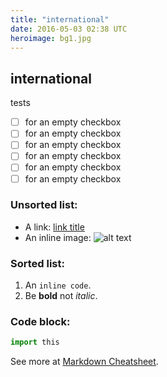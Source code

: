 ```yaml
---
title: "international"
date: 2016-05-03 02:38 UTC
heroimage: bg1.jpg
---
```

international
----

<i class="icon-file"></i> tests
- [ ] for an empty checkbox
- [ ] for an empty checkbox
- [ ] for an empty checkbox
- [ ] for an empty checkbox
- [ ] for an empty checkbox
- [ ] for an empty checkbox

### Unsorted list:

* A link: [link title](http://example.com/url)
* An inline image: ![alt text](https://example.com/image.png "Image Title")

### Sorted list:

1. An `inline code`.
2. Be **bold** not *italic*.

### Code block:

```python
import this
```

See more at [Markdown Cheatsheet](https://github.com/adam-p/markdown-here/wiki/Markdown-Cheatsheet).
